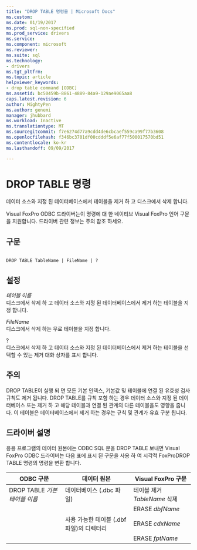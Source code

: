 ```yaml
---
title: "DROP TABLE 명령을 | Microsoft Docs"
ms.custom: 
ms.date: 01/19/2017
ms.prod: sql-non-specified
ms.prod_service: drivers
ms.service: 
ms.component: microsoft
ms.reviewer: 
ms.suite: sql
ms.technology:
- drivers
ms.tgt_pltfrm: 
ms.topic: article
helpviewer_keywords:
- drop table command [ODBC]
ms.assetid: bc50459b-8861-4889-84a9-129ae9065aa8
caps.latest.revision: 6
author: MightyPen
ms.author: genemi
manager: jhubbard
ms.workload: Inactive
ms.translationtype: MT
ms.sourcegitcommit: f7e6274d77a9cdd4de6cbcaef559ca99f77b3608
ms.openlocfilehash: f346bc3701df00cdddf5e6af77f500017570bd51
ms.contentlocale: ko-kr
ms.lasthandoff: 09/09/2017

---
```

# <a name="drop-table-command"></a>DROP TABLE 명령
데이터 소스와 지정 된 데이터베이스에서 테이블을 제거 하 고 디스크에서 삭제 합니다.  
  
 Visual FoxPro ODBC 드라이버는이 명령에 대 한 네이티브 Visual FoxPro 언어 구문을 지원합니다. 드라이버 관련 정보는 주의 참조 하세요.  
  
## <a name="syntax"></a>구문  
  
```  
  
DROP TABLE TableName | FileName | ?  
```  
  
## <a name="settings"></a>설정  
 *테이블 이름*  
 디스크에서 삭제 하 고 데이터 소스와 지정 된 데이터베이스에서 제거 하는 테이블을 지정 합니다.  
  
 *FileName*  
 디스크에서 삭제 하는 무료 테이블을 지정 합니다.  
  
 ?  
 디스크에서 삭제 하 고 데이터 소스와 지정 된 데이터베이스에서 제거 하는 테이블을 선택할 수 있는 제거 대화 상자를 표시 합니다.  
  
## <a name="remarks"></a>주의  
 DROP TABLE이 실행 되 면 모든 기본 인덱스, 기본값 및 테이블에 연결 된 유효성 검사 규칙도 제거 됩니다. DROP TABLE를 규칙 포함 하는 경우 데이터 소스와 지정 된 데이터베이스 또는 제거 하 고 해당 테이블과 연결 된 관계의 다른 테이블을도 영향을 줍니다. 이 테이블은 데이터베이스에서 제거 하는 경우는 규칙 및 관계가 유효 구분 됩니다.  
  
## <a name="driver-remarks"></a>드라이버 설명  
 응용 프로그램의 데이터 원본에는 ODBC SQL 문을 DROP TABLE 보내면 Visual FoxPro ODBC 드라이버는 다음 표에 표시 된 구문을 사용 하 여 시각적 FoxProDROP TABLE 명령의 명령을 변환 합니다.  
  
|ODBC 구문|데이터 원본|Visual FoxPro 구문|  
|-----------------|-----------------|--------------------------|  
|DROP TABLE *기본 테이블 이름*|데이터베이스 (.dbc 파일)|테이블 제거 *TableName* 삭제|  
||사용 가능한 테이블 (.dbf 파일)의 디렉터리|ERASE *dbfName*<br /><br /> ERASE *cdxName*<br /><br /> ERASE *fptName*|


